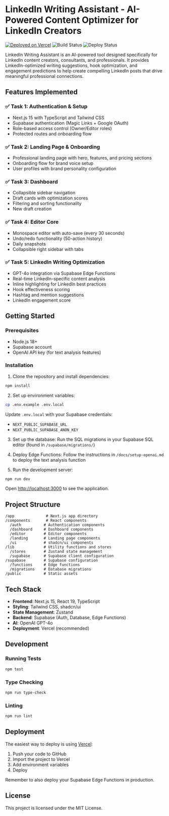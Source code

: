 # LinkedIn Writing Assistant - AI-Powered Content Optimizer for LinkedIn Creators

[![Deployed on Vercel](https://vercel.com/button)](https://marketing-quill.vercel.app)
![Build Status](https://img.shields.io/badge/build-passing-brightgreen)
![Deploy Status](https://img.shields.io/badge/deploy-active-blue)

LinkedIn Writing Assistant is an AI-powered tool designed specifically for LinkedIn content creators, consultants, and professionals. It provides LinkedIn-optimized writing suggestions, hook optimization, and engagement predictions to help create compelling LinkedIn posts that drive meaningful professional connections.

## Features Implemented

### ✅ Task 1: Authentication & Setup
- Next.js 15 with TypeScript and Tailwind CSS
- Supabase authentication (Magic Links + Google OAuth)
- Role-based access control (Owner/Editor roles)
- Protected routes and onboarding flow

### ✅ Task 2: Landing Page & Onboarding
- Professional landing page with hero, features, and pricing sections
- Onboarding flow for brand voice setup
- User profiles with brand personality configuration

### ✅ Task 3: Dashboard
- Collapsible sidebar navigation
- Draft cards with optimization scores
- Filtering and sorting functionality
- New draft creation

### ✅ Task 4: Editor Core
- Monospace editor with auto-save (every 30 seconds)
- Undo/redo functionality (50-action history)
- Daily snapshots
- Collapsible right sidebar with tabs

### ✅ Task 5: LinkedIn Writing Optimization
- GPT-4o integration via Supabase Edge Functions
- Real-time LinkedIn-specific content analysis
- Inline highlighting for LinkedIn best practices
- Hook effectiveness scoring
- Hashtag and mention suggestions
- LinkedIn engagement score

## Getting Started

### Prerequisites
- Node.js 18+ 
- Supabase account
- OpenAI API key (for text analysis features)

### Installation

1. Clone the repository and install dependencies:
```bash
npm install
```

2. Set up environment variables:
```bash
cp .env.example .env.local
```

Update `.env.local` with your Supabase credentials:
- `NEXT_PUBLIC_SUPABASE_URL`
- `NEXT_PUBLIC_SUPABASE_ANON_KEY`

3. Set up the database:
Run the SQL migrations in your Supabase SQL editor (found in `/supabase/migrations/`)

4. Deploy Edge Functions:
Follow the instructions in `/docs/setup-openai.md` to deploy the text analysis function

5. Run the development server:
```bash
npm run dev
```

Open [http://localhost:3000](http://localhost:3000) to see the application.

## Project Structure

```
/app              # Next.js app directory
/components       # React components
  /auth          # Authentication components
  /dashboard     # Dashboard components
  /editor        # Editor components
  /landing       # Landing page components
  /ui            # shadcn/ui components
/lib             # Utility functions and stores
  /stores        # Zustand state management
  /supabase      # Supabase client configuration
/supabase        # Supabase configuration
  /functions     # Edge functions
  /migrations    # Database migrations
/public          # Static assets
```

## Tech Stack

- **Frontend**: Next.js 15, React 19, TypeScript
- **Styling**: Tailwind CSS, shadcn/ui
- **State Management**: Zustand
- **Backend**: Supabase (Auth, Database, Edge Functions)
- **AI**: OpenAI GPT-4o
- **Deployment**: Vercel (recommended)

## Development

### Running Tests
```bash
npm test
```

### Type Checking
```bash
npm run type-check
```

### Linting
```bash
npm run lint
```

## Deployment

The easiest way to deploy is using [Vercel](https://vercel.com):

1. Push your code to GitHub
2. Import the project to Vercel
3. Add environment variables
4. Deploy

Remember to also deploy your Supabase Edge Functions in production.

## License

This project is licensed under the MIT License.